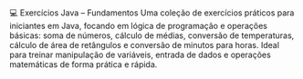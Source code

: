 💻 Exercícios Java – Fundamentos
Uma coleção de exercícios práticos para iniciantes em Java, focando em lógica de programação e operações básicas: soma de números, cálculo de médias, conversão de temperaturas, cálculo de área de retângulos e conversão de minutos para horas. Ideal para treinar manipulação de variáveis, entrada de dados e operações matemáticas de forma prática e rápida.
